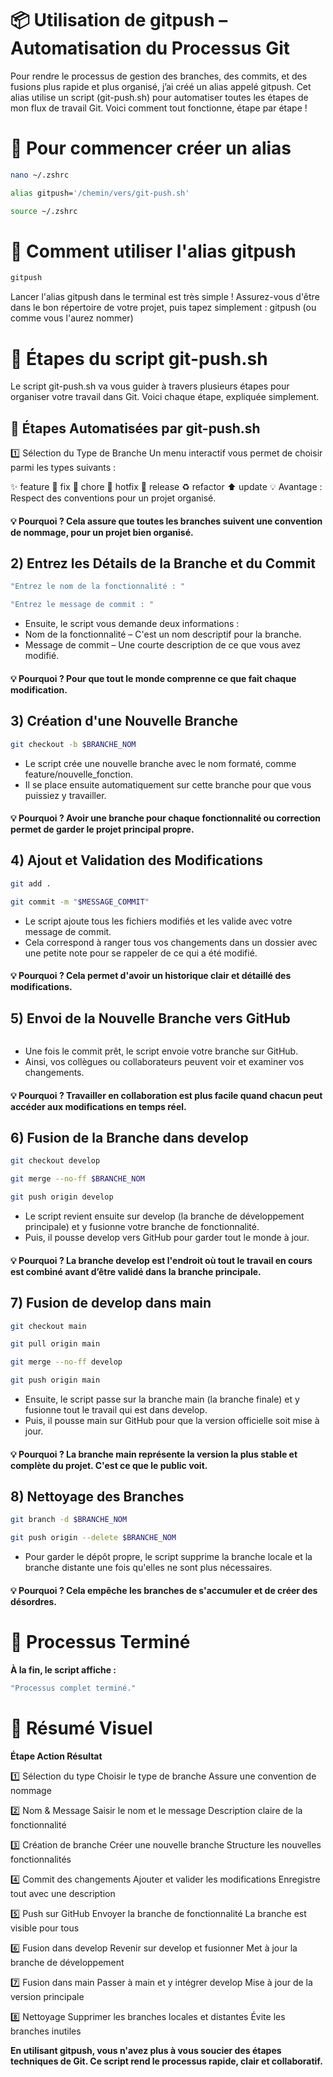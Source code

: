 
# 📦 Utilisation de gitpush – Automatisation du Processus Git

Pour rendre le processus de gestion des branches, des commits, et des fusions plus rapide et plus organisé, j’ai créé un alias appelé gitpush. Cet alias utilise un script (git-push.sh) pour automatiser toutes les étapes de mon flux de travail Git. Voici comment tout fonctionne, étape par étape !

# 🏁 Pour commencer créer un alias
```bash
nano ~/.zshrc
```
```bash
alias gitpush='/chemin/vers/git-push.sh'
```
```bash
source ~/.zshrc
```

# 🚀 Comment utiliser l'alias gitpush
```bash
gitpush
```
Lancer l'alias gitpush dans le terminal est très simple ! Assurez-vous d'être dans le bon répertoire de votre projet, puis tapez simplement : gitpush (ou comme vous l'aurez nommer)

# 🎯 Étapes du script git-push.sh

Le script git-push.sh va vous guider à travers plusieurs étapes pour organiser votre travail dans Git. Voici chaque étape, expliquée simplement.

## 🎯 Étapes Automatisées par git-push.sh
1️⃣ Sélection du Type de Branche
Un menu interactif vous permet de choisir parmi les types suivants :

✨ feature
🔧 fix
🧹 chore
🚨 hotfix
🚀 release
♻️ refactor
⬆️ update
💡 Avantage : Respect des conventions pour un projet organisé.

#### 💡 Pourquoi ? Cela assure que toutes les branches suivent une convention de nommage, pour un projet bien organisé.

## 2) Entrez les Détails de la Branche et du Commit
```bash
"Entrez le nom de la fonctionnalité : "
```

```bash
"Entrez le message de commit : "
```
-  Ensuite, le script vous demande deux informations :
- Nom de la fonctionnalité – C'est un nom descriptif pour la branche.
- Message de commit – Une courte description de ce que vous avez modifié.
#### 💡 Pourquoi ? Pour que tout le monde comprenne ce que fait chaque modification.

## 3) Création d'une Nouvelle Branche

```bash
git checkout -b $BRANCHE_NOM
```
- Le script crée une nouvelle branche avec le nom formaté, comme feature/nouvelle_fonction.
- Il se place ensuite automatiquement sur cette branche pour que vous puissiez y travailler.
#### 💡 Pourquoi ? Avoir une branche pour chaque fonctionnalité ou correction permet de garder le projet principal propre.

## 4) Ajout et Validation des Modifications
```bash
git add .
```

```bash
git commit -m "$MESSAGE_COMMIT"
```
- Le script ajoute tous les fichiers modifiés et les valide avec votre message de commit.
- Cela correspond à ranger tous vos changements dans un dossier avec une petite note pour se rappeler de ce qui a été modifié.
#### 💡 Pourquoi ? Cela permet d'avoir un historique clair et détaillé des modifications.

## 5) Envoi de la Nouvelle Branche vers GitHub
```bashgit push -u origin $BRANCHE_NOM
```
- Une fois le commit prêt, le script envoie votre branche sur GitHub.
- Ainsi, vos collègues ou collaborateurs peuvent voir et examiner vos changements.
#### 💡 Pourquoi ? Travailler en collaboration est plus facile quand chacun peut accéder aux modifications en temps réel.

## 6) Fusion de la Branche dans develop
```bash
git checkout develop
```

```bash
git merge --no-ff $BRANCHE_NOM
```

```bash
git push origin develop
```
- Le script revient ensuite sur develop (la branche de développement principale) et y fusionne votre branche de fonctionnalité.
- Puis, il pousse develop vers GitHub pour garder tout le monde à jour.
#### 💡 Pourquoi ? La branche develop est l'endroit où tout le travail en cours est combiné avant d’être validé dans la branche principale.

## 7) Fusion de develop dans main
```bash
git checkout main
```

```bash
git pull origin main
```

```bash
git merge --no-ff develop
```

```bash
git push origin main
```
- Ensuite, le script passe sur la branche main (la branche finale) et y fusionne tout le travail qui est dans develop.
- Puis, il pousse main sur GitHub pour que la version officielle soit mise à jour.
#### 💡 Pourquoi ? La branche main représente la version la plus stable et complète du projet. C'est ce que le public voit.

## 8) Nettoyage des Branches
```bash
git branch -d $BRANCHE_NOM
```

```bash
git push origin --delete $BRANCHE_NOM
```
- Pour garder le dépôt propre, le script supprime la branche locale et la branche distante une fois qu'elles ne sont plus nécessaires.
#### 💡 Pourquoi ? Cela empêche les branches de s'accumuler et de créer des désordres.

# 🎉 Processus Terminé
**À la fin, le script affiche :**

```bash
"Processus complet terminé."
```

# 📝 Résumé Visuel
**Étape	Action	Résultat**

1️⃣ Sélection du type	Choisir le type de branche	Assure une convention de nommage

2️⃣ Nom & Message	Saisir le nom et le message	Description claire de la fonctionnalité

3️⃣ Création de branche	Créer une nouvelle branche	Structure les nouvelles fonctionnalités

4️⃣ Commit des changements	Ajouter et valider les modifications	Enregistre tout avec une description

5️⃣ Push sur GitHub	Envoyer la branche de fonctionnalité	La branche est visible pour tous

6️⃣ Fusion dans develop	Revenir sur develop et fusionner	Met à jour la branche de développement

7️⃣ Fusion dans main	Passer à main et y intégrer develop	Mise à jour de la version principale

8️⃣ Nettoyage	Supprimer les branches locales et distantes	Évite les branches inutiles

**En utilisant gitpush, vous n'avez plus à vous soucier des étapes techniques de Git. Ce script rend le processus rapide, clair et collaboratif.**


